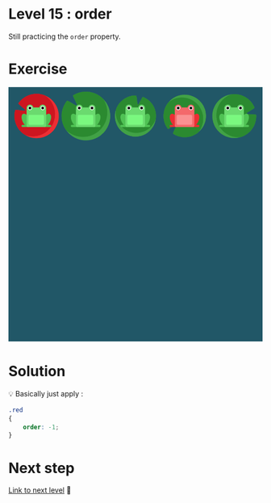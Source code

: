 # Level 15 : order

Still practicing the `order` property.

# Exercise

![level 15](./level15.png)

# Solution 

:bulb: Basically just apply : 

```css
.red
{
    order: -1;
}
```

# Next step

[Link to next level](./level16.md) :muscle: